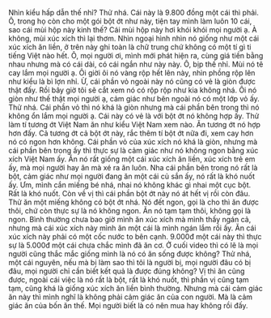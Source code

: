 Nhìn kiểu hấp dẫn thế nhỉ? Thử nhá. Cái này là 9.800 đồng một cái thì phải. Ô, trong họ còn cho một gói bột ớt như này, tiện tay mình làm luôn 10 cái, sao cái mùi hộp này kinh thế? Cái mùi hộp này hơi khói khói mọi người ạ. À không, mùi xúc xích thì lại thơm. Nhìn ngoại hình nhìn nó giống như một cái xúc xích ăn liền, ở trên này ghi toàn là chữ trung chứ không có một tí gì ti tiếng Việt nào hết. Ô, mọi người ơi, mình mới phát hiện ra, cùng giá tiền bằng nhau nhưng mà có cái dài, có cái ngắn như này này. Ô, bịp thế nhỉ. Mùi nó tê cay lắm mọi người ạ. Ôi giời ôi nó vàng rộp hết lên này, nhìn phồng rộp lên như kiểu là bì lợn nhỉ. Ừ, cái phần vỏ ngoài này nó cũng có vẻ là giòn được thật đấy. Rồi bây giờ tôi sẽ cắt xem nó có rộp rộp như kia không nhá. Ôi nó giòn như thế thật mọi người ạ, cảm giác như bên ngoài nó có một lớp vỏ ấy. Thử nhá. Cái phần vỏ thì nó khá là giòn nhưng mà cái phần bên trong thì nó không ổn lắm mọi người ạ. Cái này có vẻ là với bột ớt nó không hợp ấy. Thử làm tí tương ớt Việt Nam ăn như kiểu Việt Nam xem nào. Ăn tương ớt nó hợp hơn đấy. Cả tương ớt cả bột ớt này, rắc thêm tí bột ớt nữa đi, xem cay hơn nó có ngon hơn không. Cái phần vỏ của xúc xích nó khá là giòn, nhưng mà cái phần bên trong ấy thì thực sự là cảm giác như nó không ngon bằng xúc xích Việt Nam ấy. Ăn nó rất giống một cái xúc xích ăn liền, xúc xích trẻ em ấy, mà mọi người hay ăn mà xé ra ăn luôn. Nha cái phần bên trong nó rất là bột, cảm giác như mọi người đang ăn một cái củ sắn ấy, nó rất là khó nuốt ấy. Ưm, mình cắn miếng bé nhá, nhai nó không khác gì nhai một cục bột. Rất là khó nuốt. Còn về vị thì cái phần bột ớt này nó át hết vị rồi còn đâu. Thử ăn một miếng không có bột ớt nhá. Nó đết ngon, gọi là cho thì ăn được thôi, chứ còn thực sự là nó không ngon. Ăn nó tạm tạm thôi, không gọi là ngon. Bình thường chưa bao giờ mình ăn xúc xích mà mình thấy ngán cả, nhưng mà cái xúc xích này mình ăn một cái là mình ngán lắm rồi ấy. Ăn cái xúc xích này phải có một cốc nước to bên cạnh. 9.000đ một cái này thì thực sự là 5.000đ một cái chưa chắc mình đã ăn cơ. Ở cuối video thì có lẽ là mọi người cũng thắc mắc giống mình là nó có ăn sống được không? Thử nhá, một cái nguyên, nếu mà bị làm sao thì tôi là người bị, mọi người đâu có bị đâu, mọi người chỉ cần biết kết quả là được đúng không? Vị thì ăn cũng được, ngoài cái việc là nó rất là bột, rất là khó nuốt, thì phần vị cũng tạm tạm, cũng khá là giống xúc xích ăn liền bình thường. Nhưng mà cái cảm giác ăn này thì mình nghĩ là không phải cảm giác ăn của con người. Mà là cảm giác ăn của bốn ăn thế. Mọi người biết là có nên mua hay không rồi đấy.